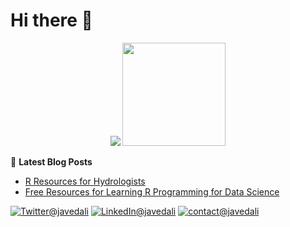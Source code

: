 
   
   <h1>Hi there 👋</h1>
<p align="center">
  <img src="https://github-readme-stats.vercel.app/api?username=javedali99&show_icons=true&hide_title=true&count_private=true">
  <img height="165"  src="https://github-readme-stats.vercel.app/api/top-langs/?username=javedali99&layout=compact&langs_count=10&count_private=true&hide=scala" />
  
  📕 **Latest Blog Posts**
  
  <!-- BLOG:START -->
- [R Resources for Hydrologists](https://www.javedali.net/post/r-resources-for-hydrologists/)
- [Free Resources for Learning R Programming for Data Science](https://www.javedali.net/post/r-resources/)
<!-- BLOG:END -->
  
 
  <a href="https://twitter.com/javedali99"><img src="https://img.shields.io/badge/Twitter--_.svg?style=social&logo=twitter" alt="Twitter@javedali"></a>
  <a href="https://www.linkedin.com/in/javedali18"><img src="https://img.shields.io/badge/LinkedIn--_.svg?style=social&logo=linkedin" alt="LinkedIn@javedali"></a>
  <a href="https://javedali.net/"><img src="https://img.shields.io/badge/Contact%20Me--_.svg?style=social" alt="contact@javedali"></a>
 
</p>









<!--
**javedali99/javedali99** is a ✨ _special_ ✨ repository because its `README.md` (this file) appears on your GitHub profile. 
# Hi there 👋
Here are some ideas to get you started:

- 🔭 I’m currently working on ...
- 🌱 I’m currently learning ...
- 👯 I’m looking to collaborate on ...
- 🤔 I’m looking for help with ...
- 💬 Ask me about ...
- 📫 How to reach me: ...
- 😄 Pronouns: ...
- ⚡ Fun fact: ...

I am a :ocean: *Water Resources Engineer* and *Multi Hazards Risk Researcher*. My work focuses on studying hydro-meteorological extreme events and population exposure and vulnerability dynamics for forecasting the potential socio-economic impacts of weather-related disasters.

<p align="center">
  <a href="http://javedali.net/" title="Personal Website" target="_blank">
    <img alt="Javed Ali's Personal Website" src="https://i.dlpng.com/static/png/5510623-free-png-website-icons-konfest-web-png-1078_1078_preview.png" width="50" height="50" >
  </a>
  <a href="https://www.linkedin.com/in/javedali18/" title="LinkedIn" target="_blank">
  <img alt="Javed Ali on Linkedin" src="http://saad.ninja/img/temp/linkedin.png" width="50" height="50" >
  </a>
 
  <a href="https://twitter.com/javedali99" title="Twitter" target="_blank">
    <img alt="Javed Ali on Twitter" src="http://saad.ninja/img/temp/twitter.png" width="50" height="50" >
  </a>
   </p>
 <a href="https://scholar.google.com/citations?user=HUQ0pVsAAAAJ&hl=en"><img src="https://img.shields.io/badge/Google%20Scholar-GoogleScholar%40javedali-blue" alt="GoogleScholar@javedali" ></a>
 
 <a href="https://www.hackerrank.com/javedali28"><img src="https://img.shields.io/badge/HackerRank--_.svg?style=social&logo=hackerrank" alt="HackerRank@javedali"></a>
-->


